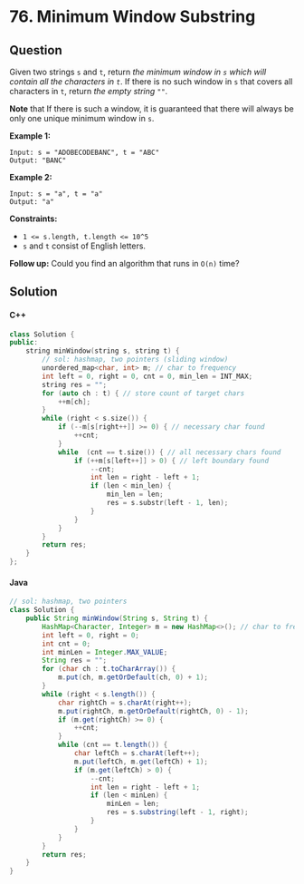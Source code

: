 # 76. Minimum Window Substring

## Question

Given two strings `s` and `t`, return _the minimum window in `s` which will contain all the characters in `t`_. If there is no such window in `s` that covers all characters in `t`, return _the empty string `""`_.

**Note** that If there is such a window, it is guaranteed that there will always be only one unique minimum window in `s`.

**Example 1:**

```
Input: s = "ADOBECODEBANC", t = "ABC"
Output: "BANC"
```

**Example 2:**

```
Input: s = "a", t = "a"
Output: "a"
```

**Constraints:**

* `1 <= s.length, t.length <= 10^5`
* `s` and `t` consist of English letters.

**Follow up:** Could you find an algorithm that runs in `O(n)` time?

## Solution

#### C++

```cpp
class Solution {
public:
    string minWindow(string s, string t) {
        // sol: hashmap, two pointers (sliding window)
        unordered_map<char, int> m; // char to frequency
        int left = 0, right = 0, cnt = 0, min_len = INT_MAX;
        string res = "";
        for (auto ch : t) { // store count of target chars
            ++m[ch];
        }
        while (right < s.size()) {
            if (--m[s[right++]] >= 0) { // necessary char found
                ++cnt;
            }
            while  (cnt == t.size()) { // all necessary chars found
                if (++m[s[left++]] > 0) { // left boundary found
                    --cnt;
                    int len = right - left + 1;
                    if (len < min_len) {
                        min_len = len;
                        res = s.substr(left - 1, len);
                    }
                }
            }
        }
        return res;
    }
};
```

#### Java

```java
// sol: hashmap, two pointers
class Solution {
    public String minWindow(String s, String t) {
        HashMap<Character, Integer> m = new HashMap<>(); // char to frequency
        int left = 0, right = 0;
        int cnt = 0;
        int minLen = Integer.MAX_VALUE;
        String res = "";
        for (char ch : t.toCharArray()) {
            m.put(ch, m.getOrDefault(ch, 0) + 1);
        }
        while (right < s.length()) {
            char rightCh = s.charAt(right++);
            m.put(rightCh, m.getOrDefault(rightCh, 0) - 1);
            if (m.get(rightCh) >= 0) {
                ++cnt;
            }
            while (cnt == t.length()) {
                char leftCh = s.charAt(left++);
                m.put(leftCh, m.get(leftCh) + 1);
                if (m.get(leftCh) > 0) {
                    --cnt;
                    int len = right - left + 1;
                    if (len < minLen) {
                        minLen = len;
                        res = s.substring(left - 1, right);
                    }
                }
            }
        }
        return res;
    }
}
```
